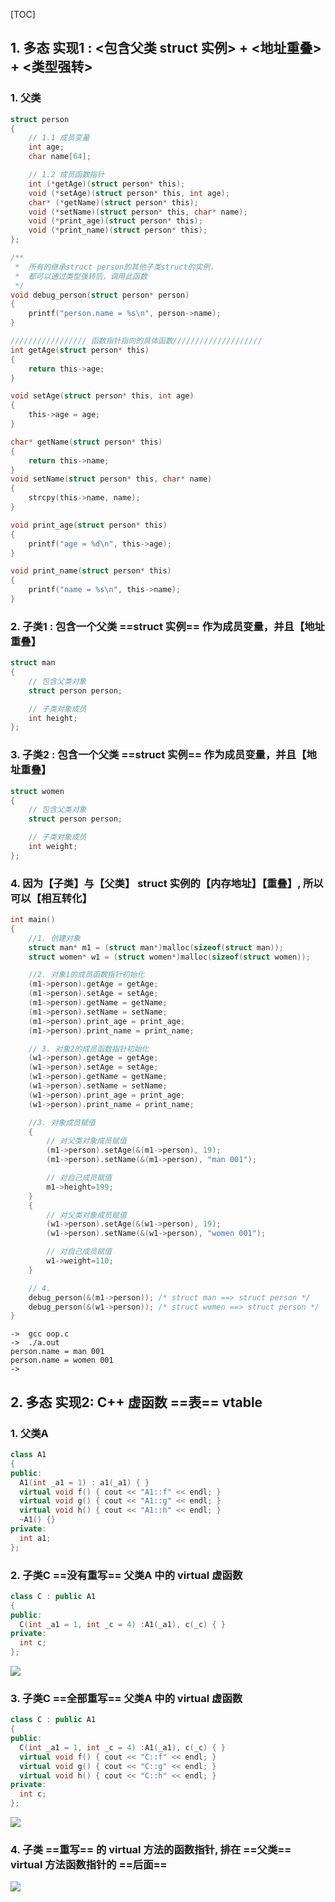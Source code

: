[TOC]



## 1. 多态 实现1 : <包含父类 struct 实例> + <地址重叠> + <类型强转>

### 1. 父类

```c
struct person 
{
	// 1.1 成员变量
	int age;
	char name[64];

	// 1.2 成员函数指针
	int (*getAge)(struct person* this);
	void (*setAge)(struct person* this, int age);
	char* (*getName)(struct person* this);
	void (*setName)(struct person* this, char* name);
	void (*print_age)(struct person* this);
	void (*print_name)(struct person* this);
};

/**
 *	所有的继承struct person的其他子类struct的实例，
 *	都可以通过类型强转后，调用此函数
 */
void debug_person(struct person* person)
{
	printf("person.name = %s\n", person->name);
}

///////////////// 函数指针指向的具体函数////////////////////
int getAge(struct person* this)
{
	return this->age;
}

void setAge(struct person* this, int age)
{
	this->age = age;
}

char* getName(struct person* this)
{
	return this->name;
}
void setName(struct person* this, char* name)
{
	strcpy(this->name, name);
}

void print_age(struct person* this)
{
	printf("age = %d\n", this->age);
}

void print_name(struct person* this)
{
	printf("name = %s\n", this->name);
}
```

### 2. 子类1 : 包含一个父类 ==struct 实例== 作为成员变量，并且【地址重叠】

```c
struct man 
{
	// 包含父类对象
	struct person person;

	// 子类对象成员
	int height;
};
```

### 3. 子类2 : 包含一个父类 ==struct 实例== 作为成员变量，并且【地址重叠】

```c
struct women 
{
	// 包含父类对象
	struct person person;

	// 子类对象成员
	int weight;
};
```

### 4. 因为【子类】与【父类】 struct 实例的【内存地址】【重叠】, 所以可以【相互转化】

```c
int main()
{
	//1. 创建对象
	struct man* m1 = (struct man*)malloc(sizeof(struct man));
	struct women* w1 = (struct women*)malloc(sizeof(struct women));

	//2. 对象1的成员函数指针初始化
	(m1->person).getAge = getAge;
	(m1->person).setAge = setAge;
	(m1->person).getName = getName;
	(m1->person).setName = setName;
	(m1->person).print_age = print_age;
	(m1->person).print_name = print_name;

	// 3. 对象2的成员函数指针初始化
	(w1->person).getAge = getAge;
	(w1->person).setAge = setAge;
	(w1->person).getName = getName;
	(w1->person).setName = setName;
	(w1->person).print_age = print_age;
	(w1->person).print_name = print_name;

	//3. 对象成员赋值
	{
		// 对父类对象成员赋值
		(m1->person).setAge(&(m1->person), 19);
		(m1->person).setName(&(m1->person), "man 001");

		// 对自己成员赋值
		m1->height=199;
	}
	{
		// 对父类对象成员赋值
		(w1->person).setAge(&(w1->person), 19);
		(w1->person).setName(&(w1->person), "women 001");

		// 对自己成员赋值
		w1->weight=110;
	}

	// 4. 
	debug_person(&(m1->person)); /* struct man ==> struct person */
	debug_person(&(w1->person)); /* struct women ==> struct person */
}
```

```
->  gcc oop.c
->  ./a.out
person.name = man 001
person.name = women 001
->
```



## 2. 多态 实现2: C++ 虚函数 ==表== vtable

### 1. 父类A 

```c++
class A1
{
public:
  A1(int _a1 = 1) : a1(_a1) { }
  virtual void f() { cout << "A1::f" << endl; }
  virtual void g() { cout << "A1::g" << endl; }
  virtual void h() { cout << "A1::h" << endl; }
  ~A1() {}
private:
  int a1;
};
```

### 2. 子类C ==没有重写== 父类A 中的 virtual 虚函数

```c++
class C : public A1
{
public:
  C(int _a1 = 1, int _c = 4) :A1(_a1), c(_c) { }
private:
  int c;
};
```

![](Snip20190722_1.png)

### 3. 子类C ==全部重写== 父类A 中的 virtual 虚函数

```c++
class C : public A1
{
public:
  C(int _a1 = 1, int _c = 4) :A1(_a1), c(_c) { }
  virtual void f() { cout << "C::f" << endl; }
  virtual void g() { cout << "C::g" << endl; }
  virtual void h() { cout << "C::h" << endl; }
private:
  int c;
};
```

![](Snip20190722_2.png)

### 4. 子类 ==重写== 的 virtual 方法的函数指针, 排在 ==父类== virtual 方法函数指针的 ==后面==

![](Snip20190722_3.png)


